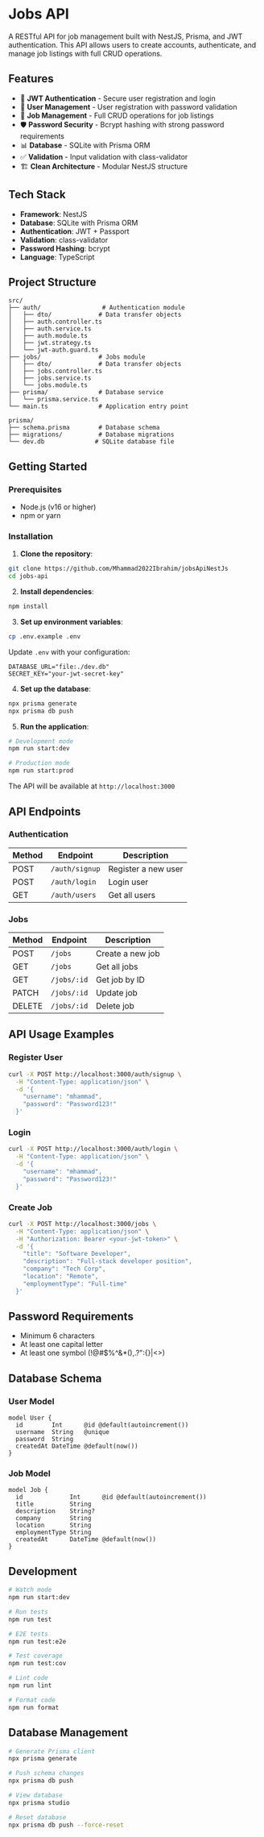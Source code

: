 # Jobs API

A RESTful API for job management built with NestJS, Prisma, and JWT authentication. This API allows users to create accounts, authenticate, and manage job listings with full CRUD operations.

## Features

- 🔐 **JWT Authentication** - Secure user registration and login
- 👤 **User Management** - User registration with password validation
- 💼 **Job Management** - Full CRUD operations for job listings
- 🛡️ **Password Security** - Bcrypt hashing with strong password requirements
- 📊 **Database** - SQLite with Prisma ORM
- ✅ **Validation** - Input validation with class-validator
- 🏗️ **Clean Architecture** - Modular NestJS structure

## Tech Stack

- **Framework**: NestJS
- **Database**: SQLite with Prisma ORM
- **Authentication**: JWT + Passport
- **Validation**: class-validator
- **Password Hashing**: bcrypt
- **Language**: TypeScript

## Project Structure

```
src/
├── auth/                 # Authentication module
│   ├── dto/             # Data transfer objects
│   ├── auth.controller.ts
│   ├── auth.service.ts
│   ├── auth.module.ts
│   ├── jwt.strategy.ts
│   └── jwt-auth.guard.ts
├── jobs/                # Jobs module
│   ├── dto/             # Data transfer objects
│   ├── jobs.controller.ts
│   ├── jobs.service.ts
│   └── jobs.module.ts
├── prisma/              # Database service
│   └── prisma.service.ts
└── main.ts              # Application entry point

prisma/
├── schema.prisma        # Database schema
├── migrations/          # Database migrations
└── dev.db              # SQLite database file
```

## Getting Started

### Prerequisites

- Node.js (v16 or higher)
- npm or yarn

### Installation

1. **Clone the repository**:
```bash
git clone https://github.com/Mhammad2022Ibrahim/jobsApiNestJs
cd jobs-api
```

2. **Install dependencies**:
```bash
npm install
```

3. **Set up environment variables**:
```bash
cp .env.example .env
```
Update `.env` with your configuration:
```env
DATABASE_URL="file:./dev.db"
SECRET_KEY="your-jwt-secret-key"
```

4. **Set up the database**:
```bash
npx prisma generate
npx prisma db push
```

5. **Run the application**:
```bash
# Development mode
npm run start:dev

# Production mode
npm run start:prod
```

The API will be available at `http://localhost:3000`

## API Endpoints

### Authentication

| Method | Endpoint | Description |
|--------|----------|-------------|
| POST | `/auth/signup` | Register a new user |
| POST | `/auth/login` | Login user |
| GET | `/auth/users` | Get all users |

### Jobs

| Method | Endpoint | Description |
|--------|----------|-------------|
| POST | `/jobs` | Create a new job |
| GET | `/jobs` | Get all jobs |
| GET | `/jobs/:id` | Get job by ID |
| PATCH | `/jobs/:id` | Update job |
| DELETE | `/jobs/:id` | Delete job |

## API Usage Examples

### Register User
```bash
curl -X POST http://localhost:3000/auth/signup \
  -H "Content-Type: application/json" \
  -d '{
    "username": "mhammad",
    "password": "Password123!"
  }'
```

### Login
```bash
curl -X POST http://localhost:3000/auth/login \
  -H "Content-Type: application/json" \
  -d '{
    "username": "mhammad",
    "password": "Password123!"
  }'
```

### Create Job
```bash
curl -X POST http://localhost:3000/jobs \
  -H "Content-Type: application/json" \
  -H "Authorization: Bearer <your-jwt-token>" \
  -d '{
    "title": "Software Developer",
    "description": "Full-stack developer position",
    "company": "Tech Corp",
    "location": "Remote",
    "employmentType": "Full-time"
  }'
```

## Password Requirements

- Minimum 6 characters
- At least one capital letter
- At least one symbol (!@#$%^&*(),.?":{}|<>)

## Database Schema

### User Model
```prisma
model User {
  id        Int      @id @default(autoincrement())
  username  String   @unique
  password  String
  createdAt DateTime @default(now())
}
```

### Job Model
```prisma
model Job {
  id             Int      @id @default(autoincrement())
  title          String
  description    String?
  company        String
  location       String
  employmentType String
  createdAt      DateTime @default(now())
}
```

## Development

```bash
# Watch mode
npm run start:dev

# Run tests
npm run test

# E2E tests
npm run test:e2e

# Test coverage
npm run test:cov

# Lint code
npm run lint

# Format code
npm run format
```

## Database Management

```bash
# Generate Prisma client
npx prisma generate

# Push schema changes
npx prisma db push

# View database
npx prisma studio

# Reset database
npx prisma db push --force-reset
```
